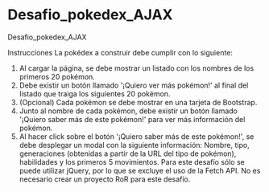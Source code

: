 # Desafio_pokedex_AJAX
Desafio_pokedex_AJAX

Instrucciones
La pokédex a construir debe cumplir con lo siguiente:
1. Al cargar la página, se debe mostrar un listado con los nombres de los primeros 20 pokémon.
2. Debe existir un botón llamado '¡Quiero ver más pokémon!' al final del listado que traiga los siguientes 20 pokémon.
3. (Opcional) Cada pokémon se debe mostrar en una​ tarjeta de Bootstrap​.
4. Junto al nombre de cada pokémon, debe existir un botón llamado '¡Quiero saber más
de este pokémon!' para ver más información del pokémon.
5. Al hacer click sobre el botón '¡Quiero saber más de este pokémon!', se debe desplegar un modal con la siguiente información: Nombre, tipo, generaciones (obtenidas a partir de la URL del tipo de pokémon), habilidades y los primeros 5 movimientos.
Para este desafío sólo se puede utilizar jQuery, por lo que se excluye el uso de la Fetch API. No es necesario crear un proyecto RoR para este desafío.

